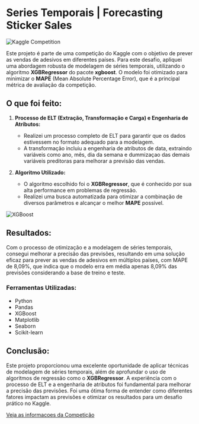 # Series Temporais | Forecasting Sticker Sales

![Kaggle Competition](https://sigmoidal.ai/wp-content/uploads/2022/06/Forecasting-2-1024x626.png)

Este projeto é parte de uma competição do Kaggle com o objetivo de prever as vendas de adesivos em diferentes países. Para este desafio, apliquei uma abordagem robusta de modelagem de séries temporais, utilizando o algoritmo **XGBRegressor** do pacote **xgboost**. O modelo foi otimizado para minimizar o **MAPE** (Mean Absolute Percentage Error), que é a principal métrica de avaliação da competição.

## O que foi feito:

1. **Processo de ELT (Extração, Transformação e Carga) e Engenharia de Atributos:**
   - Realizei um processo completo de ELT para garantir que os dados estivessem no formato adequado para a modelagem.
   - A transformação incluiu a engenharia de atributos de data, extraindo variáveis como ano, mês, dia da semana e dummizaçao das demais variáveis preditoras para melhorar a previsão das vendas.

2. **Algoritmo Utilizado:**
   - O algoritmo escolhido foi o **XGBRegressor**, que é conhecido por sua alta performance em problemas de regressão.
   - Realizei uma busca automatizada para otimizar a combinação de diversos parâmetros e alcançar o melhor **MAPE** possível.

![XGBoost](https://miro.medium.com/v2/resize:fit:1400/format:webp/1*6HDinkTP5BbizoL_xKxToA.jpeg)

## Resultados:

Com o processo de otimização e a modelagem de séries temporais, consegui melhorar a precisão das previsões, resultando em uma solução eficaz para prever as vendas de adesivos em múltiplos países, com MAPE de 8,09%, que indica que o modelo erra em média apenas 8,09% das previsões considerando a base de treino e teste.

### Ferramentas Utilizadas:
- Python
- Pandas
- XGBoost
- Matplotlib
- Seaborn
- Scikit-learn

## Conclusão:

Este projeto proporcionou uma excelente oportunidade de aplicar técnicas de modelagem de séries temporais, além de aprofundar o uso de algoritmos de regressão como o **XGBRegressor**. A experiência com o processo de ELT e a engenharia de atributos foi fundamental para melhorar a precisão das previsões. Foi uma ótima forma de entender como diferentes fatores impactam as previsões e otimizar os resultados para um desafio prático no Kaggle.

[Veja as informacoes da Competição]([https://www.kaggle.com/competitions](https://www.kaggle.com/competitions/playground-series-s5e1))
